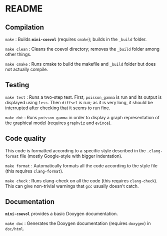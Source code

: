 # README #

## Compilation ##

`make`
: Builds __`mini-coevol`__ (requires `cmake`); builds in the `_build` folder.

`make clean`
: Cleans the coevol directory; removes the `_build` folder among other things.

`make cmake`
: Runs cmake to build the makefile and `_build` folder but does not actually compile.


## Testing ##

`make test`
: Runs a two-step test. First, `poisson_gamma` is run and its output is displayed using `less`. Then `diffsel` is run; as it is very long, it should be interrupted after checking that it seems to run fine.

`make dot`
: Runs `poisson_gamma` in order to display a graph representation of the graphical model (requires `graphviz` and `evince`).


## Code quality ##

This code is formatted according to a specific style described in the `.clang-format` file (mostly Google-style with bigger indentation).

`make format`
: Automatically formats all the code according to the style file (this requires `clang-format`).

`make check`
: Runs clang-check on all the code (this requires `clang-check`). This can give non-trivial warnings that `gcc` usually doesn't catch.


## Documentation ##

__`mini-coevol`__ provides a basic Doxygen documentation.

`make doc`
: Generates the Doxygen documentation (requires `doxygen`) in `doc/html`.
